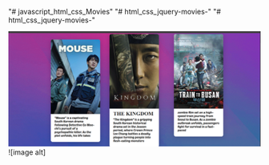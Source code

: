 "# javascript_html_css_Movies" 
"# html_css_jquery-movies-" 
"# html_css_jquery-movies-" 

![image alt](https://github.com/mbarka8moumen/html_css_jquery-movies-/blob/e62d4be6058b37a4705abc2aad5a0b6831772f87/image.png)
![image alt]
